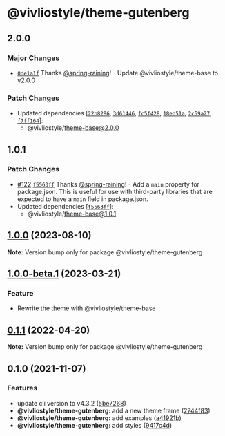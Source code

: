 # @vivliostyle/theme-gutenberg

## 2.0.0

### Major Changes

- [`0de1a1f`](https://github.com/vivliostyle/themes/commit/0de1a1fd702250a54c03831acd4050e45e0416ea) Thanks [@spring-raining](https://github.com/spring-raining)! - Update @vivliostyle/theme-base to v2.0.0

### Patch Changes

- Updated dependencies [[`22b8286`](https://github.com/vivliostyle/themes/commit/22b8286ea5b28532a1cacd4a49a4aff2a886e9ee), [`3d61446`](https://github.com/vivliostyle/themes/commit/3d614466d159744f05beed15f9164c036c841934), [`fc5f428`](https://github.com/vivliostyle/themes/commit/fc5f428477a74e52614e9201148df2046ddc8d8b), [`18ed51a`](https://github.com/vivliostyle/themes/commit/18ed51aea1248c440d1d77b2fab46450844dbbfd), [`2c59a27`](https://github.com/vivliostyle/themes/commit/2c59a27b14b3f7c721ba1f4a9bf78e3f1fea4e10), [`f7ff164`](https://github.com/vivliostyle/themes/commit/f7ff164f1df5c077c12a644c0b591631cafc4f41)]:
  - @vivliostyle/theme-base@2.0.0

## 1.0.1

### Patch Changes

- [#122](https://github.com/vivliostyle/themes/pull/122) [`f5563ff`](https://github.com/vivliostyle/themes/commit/f5563ff9930cc5184070e9fd2ccdb16c6dd19ae5) Thanks [@spring-raining](https://github.com/spring-raining)! - Add a `main` property for package.json.
  This is useful for use with third-party libraries that are expected to have a `main` field in package.json.
- Updated dependencies [[`f5563ff`](https://github.com/vivliostyle/themes/commit/f5563ff9930cc5184070e9fd2ccdb16c6dd19ae5)]:
  - @vivliostyle/theme-base@1.0.1

## [1.0.0](https://github.com/vivliostyle/themes/compare/@vivliostyle/theme-gutenberg@1.0.0-beta.1...@vivliostyle/theme-gutenberg@1.0.0) (2023-08-10)

**Note:** Version bump only for package @vivliostyle/theme-gutenberg

## [1.0.0-beta.1](https://github.com/vivliostyle/themes/compare/@vivliostyle/theme-gutenberg@0.1.1...@vivliostyle/theme-gutenberg@1.0.0-beta.1) (2023-03-21)

### Feature

- Rewrite the theme with @vivliostyle/theme-base

## [0.1.1](https://github.com/vivliostyle/themes/compare/@vivliostyle/theme-gutenberg@0.1.0...@vivliostyle/theme-gutenberg@0.1.1) (2022-04-20)

**Note:** Version bump only for package @vivliostyle/theme-gutenberg

## 0.1.0 (2021-11-07)

### Features

- update cli version to v4.3.2 ([5be7268](https://github.com/vivliostyle/themes/commit/5be72685499e73826def6859e04f6645c859391e))
- **@vivliostyle/theme-gutenberg:** add a new theme frame ([2744f83](https://github.com/vivliostyle/themes/commit/2744f836cc7c3e321c537b0042edd1b9af85ce9c))
- **@vivliostyle/theme-gutenberg:** add examples ([a41921b](https://github.com/vivliostyle/themes/commit/a41921bfdbefe852973f7ad881a3a006ee86a45f))
- **@vivliostyle/theme-gutenberg:** add styles ([9417c4d](https://github.com/vivliostyle/themes/commit/9417c4d6f5970a41e5c083a47a192bc2a258e4b1))
